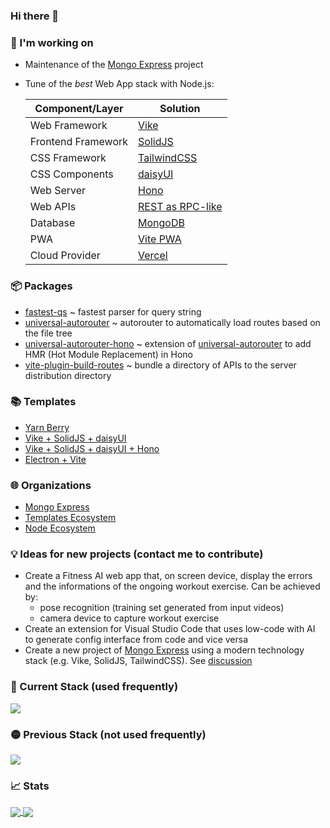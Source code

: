 ### Hi there 👋

<!--
**rtritto/rtritto** is a ✨ _special_ ✨ repository because its `README.md` (this file) appears on your GitHub profile.

Here are some ideas to get you started:

- 🔭 I’m currently working on ...
- 🌱 I’m currently learning ...
- 👯 I’m looking to collaborate on ...
- 🤔 I’m looking for help with ...
- 💬 Ask me about ...
- 📫 How to reach me: ...
- 😄 Pronouns: ...
- ⚡ Fun fact: ...
-->

### 🔭 I'm working on
- Maintenance of the [Mongo Express](https://github.com/mongo-express/mongo-express) project
- Tune of the _best_ Web App stack with Node.js:

  | Component/Layer | Solution | 
  | - | - | 
  | Web Framework | [Vike](https://vike.dev) |
  | Frontend Framework | [SolidJS](https://www.solidjs.com) | 
  | CSS Framework | [TailwindCSS](https://tailwindcss.com) | 
  | CSS Components | [daisyUI](https://daisyui.com) | 
  | Web Server | [Hono](https://hono.dev) |
  | Web APIs | [REST as RPC-like](https://github.com/vikejs/vike/discussions/2035) |
  | Database | [MongoDB](https://www.mongodb.com) |
  | PWA | [Vite PWA](https://vite-pwa-org.netlify.app) |
  | Cloud Provider | [Vercel](https://vercel.com) |

### 📦 Packages
- [fastest-qs](https://github.com/node-ecosystem/fastest-qs) ~ fastest parser for query string
- [universal-autorouter](https://github.com/node-ecosystem/universal-autorouter) ~ autorouter to automatically load routes based on the file tree
- [universal-autorouter-hono](https://github.com/node-ecosystem/universal-autorouter-hono) ~ extension of [universal-autorouter](https://github.com/node-ecosystem/universal-autorouter) to add HMR (Hot Module Replacement) in Hono
- [vite-plugin-build-routes](https://github.com/node-ecosystem/vite-plugin-build-routes) ~ bundle a directory of APIs to the server distribution directory

### 📚 Templates
- [Yarn Berry](https://github.com/templates-ecosystem/template-yarn-berry)
- [Vike + SolidJS + daisyUI](https://github.com/templates-ecosystem/template-vike-solid-daisyui)
- [Vike + SolidJS + daisyUI + Hono](https://github.com/templates-ecosystem/template-vike-solid-daisyui-hono)
- [Electron + Vite](https://github.com/templates-ecosystem/template-electron-vite)

### 🌐 Organizations
- [Mongo Express](https://github.com/mongo-express)
- [Templates Ecosystem](https://github.com/templates-ecosystem)
- [Node Ecosystem](https://github.com/node-ecosystem)

### 💡 Ideas for new projects (contact me to contribute)
- Create a Fitness AI web app that, on screen device, display the errors and the informations of the ongoing workout exercise. Can be achieved by:
  - pose recognition (training set generated from input videos)
  - camera device to capture workout exercise
- Create an extension for Visual Studio Code that uses low-code with AI to generate config interface from code and vice versa
- Create a new project of [Mongo Express](https://github.com/mongo-express/mongo-express) using a modern technology stack (e.g. Vike, SolidJS, TailwindCSS). See [discussion](https://github.com/mongo-express/mongo-express/discussions/1705)

### 🚀 Current Stack (used frequently)
<a href="https://github.com/ixrzr/skills-icons">
  <img align="center" src="https://skills-icons.vercel.app/api/icons?i=js,ts,html,css,sass,tailwind,daisyui,solid,jotai,vike,nextjs,hono,vite,vitepwa,nodejs,mongodb,electron,puppeteer,eslint,rollupjs,pkgroll,esbuild,vercel,yarn,git,podman,python,rust,postman,dbeaver,vscode,githubcopilot,microsoftcopilot,chatgpt,firefox,windows,telegram,appian" />
</a>

### 🟡 Previous Stack (not used frequently)
<a href="https://github.com/ixrzr/skills-icons">
  <img align="center" src="https://skills-icons.vercel.app/api/icons?i=react,elysia,express,materialui,bulma,jest,mysql,postgresql,flutter,airflow,php,java,docker,aws,bun,eclipseide,chrome,chromium,brave" />
</a>

### 📈 Stats
<a href="https://github.com/anuraghazra/github-readme-stats">
  <img align="center" src="https://github-readme-stats.vercel.app/api?username=rtritto&theme=tokyonight" />
</a>
<a href="https://github.com/anuraghazra/anuraghazra.github.io">
  <img align="center" src="https://github-readme-stats.vercel.app/api/top-langs/?username=rtritto&layout=compact&theme=tokyonight" />
</a>
